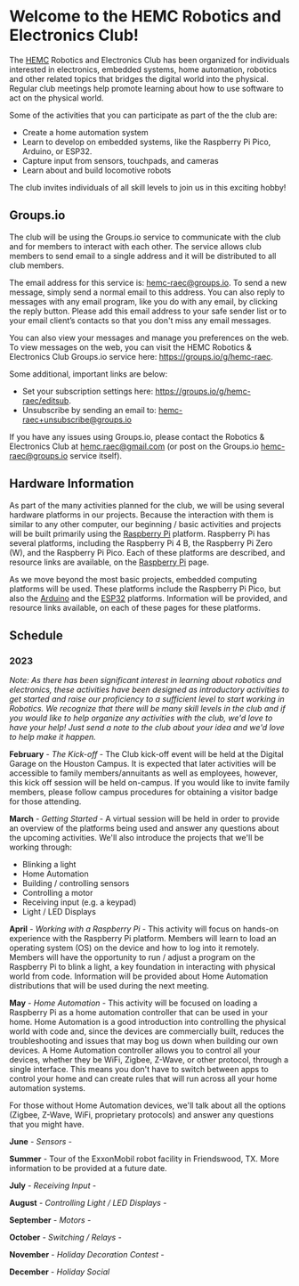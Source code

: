 # Welcome to the HEMC Robotics and Electronics Club!
The [HEMC](https://hemc.org) Robotics and Electronics Club has been organized for individuals interested in electronics, embedded systems, home automation, robotics and other related topics that bridges the digital world into the physical.  Regular club meetings help promote learning about how to use software to act on the physical world.

Some of the activities that you can participate as part of the the club are:
- Create a home automation system
- Learn to develop on embedded systems, like the Raspberry Pi Pico, Arduino, or ESP32.
- Capture input from sensors, touchpads, and cameras
- Learn about and build locomotive robots

The club invites individuals of all skill levels to join us in this exciting hobby!

## Groups.io
The club will be using the Groups.io service to communicate with the club and for members to interact with each other.  The service allows club members to send email to a single address and it will be distributed to all club members.

The email address for this service is: [hemc-raec@groups.io](hemc-raec@groups.io).  To send a new message, simply send a normal email to this address.  You can also reply to messages with any email program, like you do with any email, by clicking the reply button.  Please add this email address to your safe sender list or to your email client’s contacts so that you don't miss any email messages.

You can also view your messages and manage you preferences on the web.  To view messages on the web, you can visit the HEMC Robotics & Electronics Club Groups.io service here: https://groups.io/g/hemc-raec.  

Some additional, important links are below:
- Set your subscription settings here: https://groups.io/g/hemc-raec/editsub.
- Unsubscribe by sending an email to: hemc-raec+unsubscribe@groups.io

If you have any issues using Groups.io, please contact the Robotics & Electronics Club at hemc.raec@gmail.com (or post on the Groups.io hemc-raec@groups.io service itself). 

## Hardware Information
As part of the many activities planned for the club, we will be using several hardware platforms in our projects.  Because the interaction with them is similar to any other computer, our beginning / basic activities and projects will be built primarily using the [Raspberry Pi](RaspberryPi.md) platform.  Raspberry Pi has several platforms, including the Raspberry Pi 4 B, the Raspberry Pi Zero (W), and the Raspberry Pi Pico.  Each of these platforms are described, and resource links are available, on the [Raspberry Pi](RaspberryPi.md) page.

As we move beyond the most basic projects, embedded computing platforms will be used.  These platforms include the Raspberry Pi Pico, but also the [Arduino](Arduino.md) and the [ESP32](ESP32.md) platforms.  Information will be provided, and resource links available, on each of these pages for these platforms.

## Schedule
### 2023

*Note: As there has been significant interest in learning about robotics and electronics, these activities have been designed as introductory activities to get started and raise our proficiency to a sufficient level to start working in Robotics.  We recognize that there will be many skill levels in the club and if you would like to help organize any activities with the club, we'd love to have your help!  Just send a note to the club about your idea and we'd love to help make it happen.*

**February** - *The Kick-off* - The Club kick-off event will be held at the Digital Garage on the Houston Campus.  It is expected that later activities will be accessible to family members/annuitants as well as employees, however, this kick off session will be held on-campus.  If you would like to invite family members, please follow campus procedures for obtaining a visitor badge for those attending.

**March** - *Getting Started* - A virtual session will be held in order to provide an overview of the platforms being used and answer any questions about the upcoming activities.  We'll also introduce the projects that we'll be working through:
- Blinking a light
- Home Automation
- Building / controlling sensors
- Controlling a motor
- Receiving input (e.g. a keypad)
- Light / LED Displays

**April** - *Working with a Raspberry Pi* - This activity will focus on hands-on experience with the Raspberry Pi platform.  Members will learn to load an operating system (OS) on the device and how to log into it remotely. Members will have the opportunity to run / adjust a program on the Raspberry Pi to blink a light, a key foundation in interacting with physical world from code.  Information will be provided about Home Automation distributions that will be used during the next meeting.

**May** - *Home Automation* - This activity will be focused on loading a Raspberry Pi as a home automation controller that can be used in your home. Home Automation is a good introduction into controlling the physical world with code and, since the devices are commercially built, reduces the troubleshooting and issues that may bog us down when building our own devices.  A Home Automation controller allows you to control all your devices, whether they be WiFi, Zigbee, Z-Wave, or other protocol, through a single interface.  This means you don't have to switch between apps to control your home and can create rules that will run across all your home automation systems.

For those without Home Automation devices, we'll talk about all the options (Zigbee, Z-Wave, WiFi, proprietary protocols) and answer any questions that you might have.

**June** - *Sensors* - 

**Summer** - Tour of the ExxonMobil robot facility in Friendswood, TX.  More information to be provided at a future date.

**July** - *Receiving Input* - 

**August** - *Controlling Light / LED Displays* - 

**September** - *Motors* - 

**October** - *Switching / Relays* - 

**November** - *Holiday Decoration Contest* - 

**December** - *Holiday Social*